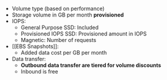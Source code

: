 - Volume type (based on performance)
- Storage volume in GB per month **provisioned**
- IOPS:
	- General Purpose SSD: Included
	- Provisioned IOPS SSD: Provisioned amount in IOPS
	- Magnetic: Number of requests
- [[EBS Snapshots]]:
	- Added data cost per GB per month
- Data transfer:
	- **Outbound data transfer are tiered for volume discounts**
	- Inbound is free